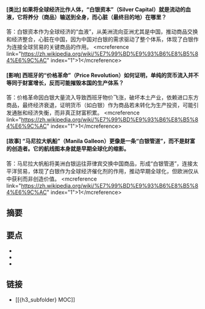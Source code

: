 #### [类比] 如果将全球经济比作人体，“白银资本”（Silver Capital）就是流动的血液，它将养分（商品）输送到全身，而心脏（最终目的地）在哪里？
答：白银资本作为全球经济的“血液”，从美洲流向亚洲尤其是中国，推动商品交换和经济整合，心脏在中国，因为中国对白银的需求驱动了整个体系，体现了白银作为连接全球贸易的关键商品的作用。 &lt;mcreference link="https://zh.wikipedia.org/wiki/%E7%99%BD%E9%93%B6%E8%B5%84%E6%9C%AC" index="1"&gt;1&lt;/mcreference&gt;


#### [影响] 西班牙的“价格革命”（Price Revolution）如何证明，单纯的货币流入并不等同于财富增长，反而可能摧毁本国的生产体系？
答：价格革命因白银大量流入导致西班牙物价飞涨，破坏本土产业，依赖进口东方商品，最终经济衰退，证明货币（如白银）作为商品若未转化为生产投资，可能引发通胀和经济失衡，而非真正财富积累。 &lt;mcreference link="https://zh.wikipedia.org/wiki/%E7%99%BD%E9%93%B6%E8%B5%84%E6%9C%AC" index="1"&gt;1&lt;/mcreference&gt;


#### [故事] “马尼拉大帆船”（Manila Galleon）更像是一条“白银管道”，而不是财富的创造者。它的航线图本身就是早期全球化的缩影。
答：马尼拉大帆船将美洲白银运往菲律宾交换中国商品，形成“白银管道”，连接太平洋贸易，体现了白银作为全球经济催化剂的作用，推动早期全球化，但欧洲仅从中获利而非创造价值。 &lt;mcreference link="https://zh.wikipedia.org/wiki/%E7%99%BD%E9%93%B6%E8%B5%84%E6%9C%AC" index="1"&gt;1&lt;/mcreference&gt;


## 摘要


## 要点

- 
- 
- 

## 链接

- [[{h3_subfolder} MOC]]
